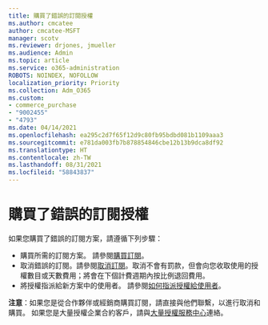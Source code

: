 ```yaml
---
title: 購買了錯誤的訂閱授權
ms.author: cmcatee
author: cmcatee-MSFT
manager: scotv
ms.reviewer: drjones, jmueller
ms.audience: Admin
ms.topic: article
ms.service: o365-administration
ROBOTS: NOINDEX, NOFOLLOW
localization_priority: Priority
ms.collection: Adm_O365
ms.custom:
- commerce_purchase
- "9002455"
- "4793"
ms.date: 04/14/2021
ms.openlocfilehash: ea295c2d7f65f12d9c80fb95bdbd081b1109aaa3
ms.sourcegitcommit: e781da003fb7b878854846cbe12b13b9dca8df92
ms.translationtype: HT
ms.contentlocale: zh-TW
ms.lasthandoff: 08/31/2021
ms.locfileid: "58843837"
---
```

# <a name="purchased-wrong-subscription-license"></a>購買了錯誤的訂閱授權

如果您購買了錯誤的訂閱方案，請遵循下列步驟：

- 購買所需的訂閱方案。 請參閱[購買訂閱](https://docs.microsoft.com/alchemyinsights/buy-a-subscription-to-office-365-for-business)。
- 取消錯誤的訂閱。請參閱[取消訂閱](https://docs.microsoft.com/alchemyinsights/canceling-your-office-365-subscription)。取消不會有罰款，但會向您收取使用的授權數目或天數費用；將會在下個計費週期內按比例退回費用。
- 將授權指派給新方案中的使用者。 請參閱[如何指派授權給使用者](https://docs.microsoft.com/alchemyinsights/how-to-assign-a-license-to-a-user)。

**注意**：如果您是從合作夥伴或經銷商購買訂閱，請直接與他們聯繫，以進行取消和購買。 如果您是大量授權企業合約客戶，請與[大量授權服務中心](https://support.microsoft.com/help/4471406/how-to-contact-the-microsoft-volume-licensing-service-center)連絡。
